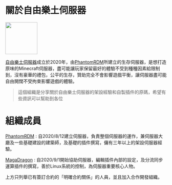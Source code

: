 # 關於自由樂土伺服器
<img src="https://media.discordapp.net/attachments/646329439491194881/764767760369582090/unknown.jpg" width="100px" />

[自由樂土伺服器]成立於2020年，由[PhantomRDM]所建立的生存伺服器，是想打造原味的Minecraft伺服器，盡可能讓玩家保留最好的體驗不受到種種因素給限制到，沒有豪華的禮包，公平的生存，贊助完全不會影響遊戲平衡，讓伺服器盡可能自由開闊不受拘束影響遊戲的體驗。
>這個組織是分享關於自由樂土伺服器的架設經驗和自製插件的原碼，希望有些資訊可以幫助到各位

# 組織成員
[PhantomRDM] : 自2020/8/12建立伺服器，負責整個伺服器的運作，兼伺服器大廳及一些基礎建設的建築師，及基礎的插件撰寫，傭有三年以上的架設伺服器經驗。

[MagaDragon] : 自2020/9/1開始協助伺服器，編輯插件內部的設定，及分流同步運算插件的撰寫，善於Linux系統的控制，為伺服器重要核心人物。

上方只列舉已有簽訂合約的「明確合約關係」的人員，並且加入合作開發組織。


[PhantomRDM]: <https://github.com/PhantomRDM>
[MagaDragon]: <https://github.com/MagaDragon>
[自由樂土伺服器]: <https://www.mc-list.xyz/231/info>


